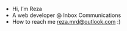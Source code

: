 -  Hi, I’m Reza
-  A web developer @ Inbox Communications
-  How to reach me reza.mrd@outlook.com :)
<!---
rezamrd/rezamrd is a ✨ special ✨ repository because its `README.md` (this file) appears on your GitHub profile.
You can click the Preview link to take a look at your changes.
--->
